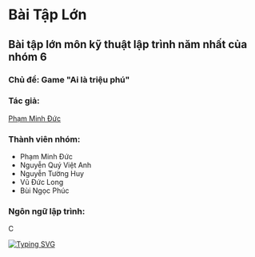 # Bài Tập Lớn

## Bài tập lớn môn kỹ thuật lập trình năm nhất của nhóm 6

### Chủ đề: Game "Ai là triệu phú"

### Tác giả:
[Phạm Minh Đức](http://laptrinhonline.club/user/MinhDuc_CNTT1_K64)

### Thành viên nhóm:
- Phạm Minh Đức
- Nguyễn Quý Việt Anh
- Nguyễn Tường Huy
- Vũ Đức Long
- Bùi Ngọc Phúc

### Ngôn ngữ lập trình:
C

[![Typing SVG](https://readme-typing-svg.demolab.com?font=Fira+Code&weight=600&size=21&duration=3500&pause=1000&color=46D4F7&multiline=true&repeat=false&random=false&width=435&lines=Happy+coding!!!%F0%9F%98%8A%F0%9F%98%8A%F0%9F%98%8A;----------------------;Quick+fox+jumps+nightly+above+wizard)](https://git.io/typing-svg)
